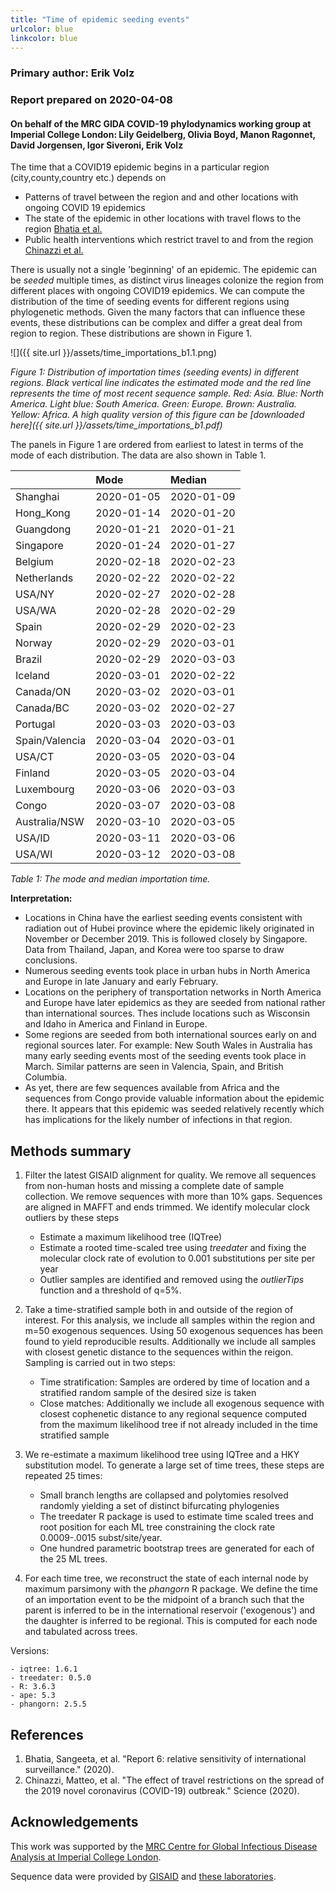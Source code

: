 ```yaml
---
title: "Time of epidemic seeding events"
urlcolor: blue
linkcolor: blue
---
```







### Primary author: Erik Volz

### Report prepared on 2020-04-08

#### On behalf of the MRC GIDA COVID-19 phylodynamics working group at Imperial College London: Lily Geidelberg, Olivia Boyd, Manon Ragonnet, David Jorgensen,  Igor Siveroni, Erik Volz


The time that a COVID19 epidemic begins in a particular region (city,county,country etc.) depends on

- Patterns of travel between the region and and other locations with ongoing COVID 19 epidemics
- The state of the epidemic in other locations with travel flows to the region [Bhatia et al.](#references)
- Public health interventions which restrict travel to and from the region [Chinazzi et al.](#references)

There is usually not a single 'beginning' of an epidemic. The epidemic can be _seeded_ multiple times, as distinct virus lineages colonize the region from different places with ongoing COVID19 epidemics. We can compute the distribution of the time of seeding events for different regions using phylogenetic methods. Given the many factors that can influence these events, these distributions can be complex and differ a great deal from region to region. These distributions are shown in Figure 1. 


![]({{ site.url }}/assets/time_importations_b1.1.png)

*Figure 1: Distribution of importation times (seeding events) in different regions. Black vertical line indicates the estimated mode and the red line represents the time of most recent sequence sample. Red: Asia. Blue: North America. Light blue: South America. Green: Europe. Brown: Australia. Yellow: Africa. A high quality version of this figure can be [downloaded here]({{ site.url }}/assets/time_importations_b1.pdf)*

<!-- {:height="960px" width="1440px"} -->

The panels in Figure 1 are ordered from earliest to latest in terms of the mode of each distribution. The data are also shown in Table 1. 


|               |Mode       |Median     |
|:--------------|:----------|:----------|
|Shanghai       |2020-01-05 |2020-01-09 |
|Hong_Kong      |2020-01-14 |2020-01-20 |
|Guangdong      |2020-01-21 |2020-01-21 |
|Singapore      |2020-01-24 |2020-01-27 |
|Belgium        |2020-02-18 |2020-02-23 |
|Netherlands    |2020-02-22 |2020-02-22 |
|USA/NY         |2020-02-27 |2020-02-28 |
|USA/WA         |2020-02-28 |2020-02-29 |
|Spain          |2020-02-29 |2020-02-23 |
|Norway         |2020-02-29 |2020-03-01 |
|Brazil         |2020-02-29 |2020-03-03 |
|Iceland        |2020-03-01 |2020-02-22 |
|Canada/ON      |2020-03-02 |2020-03-01 |
|Canada/BC      |2020-03-02 |2020-02-27 |
|Portugal       |2020-03-03 |2020-03-03 |
|Spain/Valencia |2020-03-04 |2020-03-01 |
|USA/CT         |2020-03-05 |2020-03-04 |
|Finland        |2020-03-05 |2020-03-04 |
|Luxembourg     |2020-03-06 |2020-03-03 |
|Congo          |2020-03-07 |2020-03-08 |
|Australia/NSW  |2020-03-10 |2020-03-05 |
|USA/ID         |2020-03-11 |2020-03-06 |
|USA/WI         |2020-03-12 |2020-03-08 |

*Table 1: The mode and median importation time.*


__Interpretation:__

* Locations in China have the earliest seeding events consistent with radiation out of Hubei province where the epidemic likely originated in November or December 2019. This is followed closely by Singapore. Data from Thailand, Japan, and Korea were too sparse to draw conclusions. 
* Numerous seeding events took place in urban hubs in North America and Europe in late January and early February. 
* Locations on the periphery of transportation networks in North America and Europe have later epidemics as they are seeded from national rather than international sources. Thes include locations such as Wisconsin and Idaho in America and Finland in Europe. 
* Some regions are seeded from both international sources early on and regional sources later. For example: New South Wales in Australia has many early seeding events most of the seeding events took place in March. Similar patterns are seen in Valencia, Spain, and British Columbia.
* As yet, there are few sequences available from Africa and the sequences from Congo provide valuable information about the epidemic there. It appears that this epidemic was seeded relatively recently which has implications for the likely number of infections in that region. 


## Methods summary


1. Filter the latest GISAID alignment for quality. We remove all sequences from non-human hosts and missing a complete date of sample collection. We remove sequences with more than 10% gaps. Sequences are aligned in MAFFT and ends trimmed. We identify molecular clock outliers by these steps
	- Estimate a maximum likelihood tree (IQTree)
	- Estimate a rooted time-scaled tree using _treedater_ and fixing the molecular clock rate of evolution to 0.001 substitutions per site per year 
	- Outlier samples are identified and removed using the _outlierTips_ function and a threshold of q=5%.


2. Take a time-stratified sample both in and outside of the region of interest. For this analysis, we include all samples within the region and m=50 exogenous sequences. Using 50 exogenous sequences has been found to yield reproducible results. Additionally we include all samples with closest genetic distance to the sequences within the reigon. Sampling is carried out in two steps: 
	- Time stratification: Samples are ordered by time of location and a stratified random sample of the desired size is taken 
	- Close matches: Additionally we include all exogenous sequence with closest cophenetic distance to any regional sequence computed from the maximum likelihood tree if not already included in the time stratified sample 

3. We re-estimate a maximum likelihood tree using IQTree and a HKY substitution model. To generate a large set of time trees, these steps are repeated 25 times:
	- Small branch lengths are collapsed and polytomies resolved randomly yielding a set of distinct bifurcating phylogenies
	- The treedater R package is used to estimate time scaled trees and root position for each ML tree constraining the clock rate  0.0009-.0015 subst/site/year.
	- One hundred parametric bootstrap trees are generated for each of the 25 ML trees. 
	
4. For each time tree, we reconstruct the state of each internal node by maximum parsimony with the _phangorn_ R package. We define the time of an importation event to be the midpoint of a branch such that the parent is inferred to be in the international reservoir ('exogenous') and the daughter is inferred to be regional. This is computed for each node and tabulated across trees. 


Versions:

	- iqtree: 1.6.1 
	- treedater: 0.5.0 
	- R: 3.6.3 
	- ape: 5.3 
	- phangorn: 2.5.5


## References

1. Bhatia, Sangeeta, et al. "Report 6: relative sensitivity of international surveillance." (2020).
2. Chinazzi, Matteo, et al. "The effect of travel restrictions on the spread of the 2019 novel coronavirus (COVID-19) outbreak." Science (2020).

## Acknowledgements

This work was supported by the [MRC Centre for Global Infectious Disease Analysis at Imperial College London](https://www.imperial.ac.uk/mrc-global-infectious-disease-analysis).

Sequence data were provided by [GISAID](http://www.epicov.org) and [these laboratories](http://whoinfectedwhom.org/gisaid_cov2020_acknowledgement_table.xls).


